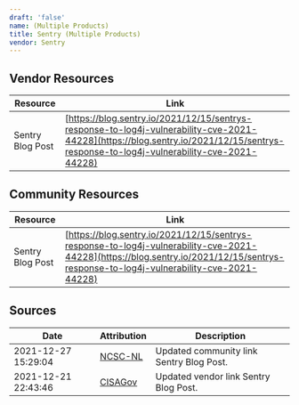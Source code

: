 ```yaml
---
draft: 'false'
name: (Multiple Products)
title: Sentry (Multiple Products)
vendor: Sentry
---
```


## Vendor Resources
| Resource | Link |
| --- | --- |
| Sentry Blog Post | [https://blog.sentry.io/2021/12/15/sentrys-response-to-log4j-vulnerability-cve-2021-44228](https://blog.sentry.io/2021/12/15/sentrys-response-to-log4j-vulnerability-cve-2021-44228) |

## Community Resources
| Resource | Link |
| --- | --- |
| Sentry Blog Post | [https://blog.sentry.io/2021/12/15/sentrys-response-to-log4j-vulnerability-cve-2021-44228](https://blog.sentry.io/2021/12/15/sentrys-response-to-log4j-vulnerability-cve-2021-44228) |


## Sources
| Date | Attribution | Description |
| --- | --- | --- |
| 2021-12-27 15:29:04 | [NCSC-NL](https://github.com/NCSC-NL/log4shell/blob/main/software/README.md) | Updated community link Sentry Blog Post.  |
| 2021-12-21 22:43:46 | [CISAGov](https://raw.githubusercontent.com/cisagov/log4j-affected-db/develop/README.md) | Updated vendor link Sentry Blog Post.  |

